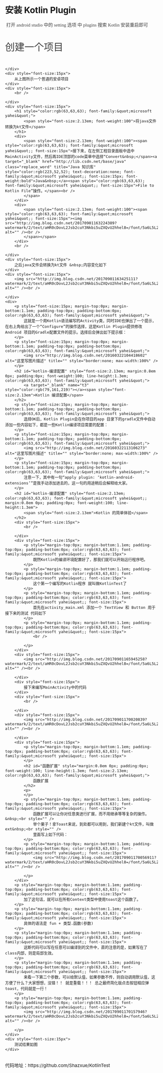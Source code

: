 <h1>
	<span style="color:rgb(63,63,63); font-family:&quot;microsoft yahei&quot;; font-size:2.13em; font-weight:100"></span>
	<pre name="code" class="html"></pre>
	安装 Kotlin Plugin
</h1>
<div>
	<span style="color:rgb(63,63,63); font-family:&quot;microsoft yahei&quot;; font-weight:100; font-size:15px">&nbsp;打开 android studio 中的 setting 选项 中 plugins 搜索 Kotlin 安装重启即可</span>
</div>
<div>
	<span style="color:rgb(63,63,63); font-family:&quot;microsoft yahei&quot;; font-weight:100; font-size:15px"><img src="http://img.blog.csdn.net/20170901162702981?watermark/2/text/aHR0cDovL2Jsb2cuY3Nkbi5uZXQvU2hhel8=/font/5a6L5L2T/fontsize/400/fill/I0JBQkFCMA==/dissolve/70/gravity/Center" alt="" /><br />
	</span>
</div>
<div>
	<span style="color:rgb(63,63,63); font-family:&quot;microsoft yahei&quot;; font-weight:100; font-size:15px"><br />
	</span>
</div>
<div>
	<span style="color:rgb(63,63,63); font-family:&quot;microsoft yahei&quot;; font-weight:100"></span>
	<h1 style="font-size:15px">
		<span style="color:rgb(63,63,63); font-family:&quot;microsoft yahei&quot;; font-size:2.13em; font-weight:100">创建一个项目</span>
	</h1>
	<div style="font-size:15px">
		<span style="color:rgb(63,63,63); font-family:&quot;microsoft yahei&quot;; font-size:2.13em; font-weight:100"><img src="http://img.blog.csdn.net/20170901162912557?watermark/2/text/aHR0cDovL2Jsb2cuY3Nkbi5uZXQvU2hhel8=/font/5a6L5L2T/fontsize/400/fill/I0JBQkFCMA==/dissolve/70/gravity/Center" alt="" /><br />
		</span>
	</div>
	<div style="font-size:15px">
		<br />
		
	</div>
	<div style="font-size:15px">
		从上图所示一个普通的安卓项目
	</div>
	<div style="font-size:15px">
		<br />
		
	</div>
	<div style="font-size:15px">
		<h1 style="color:rgb(63,63,63); font-family:&quot;microsoft yahei&quot;">
			<span style="font-size:2.13em; font-weight:100">将java文件转换为kt文件</span>
		</h1>
		<div>
			<span style="font-size:2.13em; font-weight:100"><span style="color:rgb(63,63,63); font-family:&quot;microsoft yahei&quot;; font-size:15px">接下来，在左侧工程目录面板中选中MainActivity文件，然后再IDE顶部的code菜单中选择“Convert&nbsp;</span><a target="_blank" href="http://lib.csdn.net/base/java" class="replace_word" title="Java 知识库" style="color:rgb(223,52,52); text-decoration:none; font-family:&quot;microsoft yahei&quot;; font-size:15px; font-weight:bold">Java&nbsp;</a><span style="color:rgb(63,63,63); font-family:&quot;microsoft yahei&quot;; font-size:15px">File to Kotlin File”操作。</span><br />
			</span>
		</div>
		<div>
			<span style="font-size:2.13em; font-weight:100"><span style="color:rgb(63,63,63); font-family:&quot;microsoft yahei&quot;; font-size:15px"><img src="http://img.blog.csdn.net/20170901163224389?watermark/2/text/aHR0cDovL2Jsb2cuY3Nkbi5uZXQvU2hhel8=/font/5a6L5L2T/fontsize/400/fill/I0JBQkFCMA==/dissolve/70/gravity/Center" alt="" /><br />
			</span></span>
		</div>
		<br />
		
	</div>
	<div style="font-size:15px">
		之后java文件会转换为kt文件 &nbsp;内容变化如下
	</div>
	<div style="font-size:15px">
		<img src="http://img.blog.csdn.net/20170901163425111?watermark/2/text/aHR0cDovL2Jsb2cuY3Nkbi5uZXQvU2hhel8=/font/5a6L5L2T/fontsize/400/fill/I0JBQkFCMA==/dissolve/70/gravity/Center" alt="" /><br />
		
	</div>
	<div>
		<p style="font-size:15px; margin-top:0px; margin-bottom:1.1em; padding-top:0px; padding-bottom:0px; color:rgb(63,63,63); font-family:&quot;microsoft yahei&quot;">
			这就是一个用Kotlin语法编写的Activity类，同时IDE也弹出了一个提示，在右上角给出了一个“Configure”的操作选择，这是Kotlin Plugin提供修改Android 项目的Gradle配置文件的提示。选择后会弹出如下提示框：
		</p>
		<p style="font-size:15px; margin-top:0px; margin-bottom:1.1em; padding-top:0px; padding-bottom:0px; color:rgb(63,63,63); font-family:&quot;microsoft yahei&quot;">
			<img src="http://img.blog.csdn.net/20160322104418602" alt="这里写图片描述" title="" style="border:none; max-width:100%" />
		</p>
		<h2 id="kotlin-编译配置" style="font-size:2.13em; margin:0.8em 0px; padding:0px; font-weight:100; line-height:1.3em; color:rgb(63,63,63); font-family:&quot;microsoft yahei&quot;">
			<a target="_blank" name="t3" style="color:rgb(79,161,219)"></a><span style="font-size:2.13em">Kotlin 编译配置</span>
		</h2>
		<p style="font-size:15px; margin-top:0px; margin-bottom:1.1em; padding-top:0px; padding-bottom:0px; color:rgb(63,63,63); font-family:&quot;microsoft yahei&quot;">
			选择OK后，Kotlin Plugin会在你项目的app 目录下的gradle文件中自动添加一些内容如下，都是一些Kotlin编译项目需要的配置：
		</p>
		<p style="font-size:15px; margin-top:0px; margin-bottom:1.1em; padding-top:0px; padding-bottom:0px; color:rgb(63,63,63); font-family:&quot;microsoft yahei&quot;">
			<img src="http://img.blog.csdn.net/20160322113106273" alt="这里写图片描述" title="" style="border:none; max-width:100%" />
		</p>
		<p style="font-size:15px; margin-top:0px; margin-bottom:1.1em; padding-top:0px; padding-bottom:0px; color:rgb(63,63,63); font-family:&quot;microsoft yahei&quot;">
			注意一下，其中有一句“apply plugin: ‘kotlin-android-extensions’”是我手动添加进去的，这一句的用途稍后会解释给大家。
		</p>
		<h2 id="kotlin-编译配置" style="font-size:2.13em; color:rgb(63,63,63); font-family:&quot;microsoft yahei&quot;; margin:0.8em 0px; padding:0px; font-weight:100; line-height:1.3em">
			<span style="font-size:2.13em">Kotlin 的简单体验</span>
		</h2>
		<div style="font-size:15px">
			<br />
			
		</div>
		<div style="font-size:15px">
			<p style="margin-top:0px; margin-bottom:1.1em; padding-top:0px; padding-bottom:0px; color:rgb(63,63,63); font-family:&quot;microsoft yahei&quot;; font-size:15px">
				既然Kotlin的编译环境配置好了，那我们就可以开始运行程序吧。
			</p>
			<p style="margin-top:0px; margin-bottom:1.1em; padding-top:0px; padding-bottom:0px; color:rgb(63,63,63); font-family:&quot;microsoft yahei&quot;; font-size:15px">
				这个第一个编写的Kotlin程序 就叫做KotlinTest了
			</p>
			<p style="margin-top:0px; margin-bottom:1.1em; padding-top:0px; padding-bottom:0px; color:rgb(63,63,63); font-family:&quot;microsoft yahei&quot;; font-size:15px">
				首先在activity_main.xml 添加一个 TextView 和 Button 用于接下来的测试 代码如下
			</p>
			<p style="margin-top:0px; margin-bottom:1.1em; padding-top:0px; padding-bottom:0px; color:rgb(63,63,63); font-family:&quot;microsoft yahei&quot;; font-size:15px">
				<br />
				
			</p>
		</div>
		<div style="font-size:15px">
			<img src="http://img.blog.csdn.net/20170901165945258?watermark/2/text/aHR0cDovL2Jsb2cuY3Nkbi5uZXQvU2hhel8=/font/5a6L5L2T/fontsize/400/fill/I0JBQkFCMA==/dissolve/70/gravity/Center" alt="" /><br />
			
		</div>
		<div style="font-size:15px">
			接下来编写MainActivity中的代码
		</div>
		<div style="font-size:15px">
			<br />
			
		</div>
		<div style="font-size:15px">
			<img src="http://img.blog.csdn.net/20170901170020839?watermark/2/text/aHR0cDovL2Jsb2cuY3Nkbi5uZXQvU2hhel8=/font/5a6L5L2T/fontsize/400/fill/I0JBQkFCMA==/dissolve/70/gravity/Center" alt="" /><br />
			
		</div>
		<div style="font-size:15px">
			<p style="margin-top:0px; margin-bottom:1.1em; padding-top:0px; padding-bottom:0px; color:rgb(63,63,63); font-family:&quot;microsoft yahei&quot;; font-size:15px">
			</p>
			<h2 id="函数扩展" style="margin:0.8em 0px; padding:0px; font-weight:100; line-height:1.3em; font-size:2.13em; color:rgb(63,63,63); font-family:&quot;microsoft yahei&quot;">
				函数扩展
			</h2>
			<p>
			</p>
			<p style="margin-top:0px; margin-bottom:1.1em; padding-top:0px; padding-bottom:0px; color:rgb(63,63,63); font-family:&quot;microsoft yahei&quot;; font-size:15px">
				函数扩展可以让你对任意类进行扩展，而不用继承等等复杂的操作。&nbsp;<br style="" />
				举个栗子！拿Toast来说，到处都可以用到，我们新建个kt文件，叫做ext&nbsp;<br style="" />
				里面写上如下代码：
			</p>
			<p style="margin-top:0px; margin-bottom:1.1em; padding-top:0px; padding-bottom:0px; color:rgb(63,63,63); font-family:&quot;microsoft yahei&quot;; font-size:15px">
				<img src="http://img.blog.csdn.net/20170901170056911?watermark/2/text/aHR0cDovL2Jsb2cuY3Nkbi5uZXQvU2hhel8=/font/5a6L5L2T/fontsize/400/fill/I0JBQkFCMA==/dissolve/70/gravity/Center" alt="" /><br />
				
			</p>
		</div>
		<p style="margin-top:0px; margin-bottom:1.1em; padding-top:0px; padding-bottom:0px; color:rgb(63,63,63); font-family:&quot;microsoft yahei&quot;; font-size:15px">
			加了这句话，就可以在所有Context类型中使用toast这个函数了。
		</p>
		<p style="margin-top:0px; margin-bottom:1.1em; padding-top:0px; padding-bottom:0px; color:rgb(63,63,63); font-family:&quot;microsoft yahei&quot;; font-size:15px">
			具体的语法是 fun + 类型.函数(参数)
		</p>
		<p style="margin-top:0px; margin-bottom:1.1em; padding-top:0px; padding-bottom:0px; color:rgb(63,63,63); font-family:&quot;microsoft yahei&quot;; font-size:15px">
			这断代码可以写在任意可以编译到的文件中，直的注意的是，如果写在了class内部，则是局部生效。
		</p>
		<p style="margin-top:0px; margin-bottom:1.1em; padding-top:0px; padding-bottom:0px; color:rgb(63,63,63); font-family:&quot;microsoft yahei&quot;; font-size:15px">
			来看一下第二个参数，可以给默认值，如果参数不传，则自动调用默认值，这方便了什么？大家想想，没错！！ 就是重载！！！ 总之最终简化版点击按钮相应弹toast，代码就是一行！
		</p>
		<p style="margin-top:0px; margin-bottom:1.1em; padding-top:0px; padding-bottom:0px; color:rgb(63,63,63); font-family:&quot;microsoft yahei&quot;; font-size:15px">
			<img src="http://img.blog.csdn.net/20170901170157946?watermark/2/text/aHR0cDovL2Jsb2cuY3Nkbi5uZXQvU2hhel8=/font/5a6L5L2T/fontsize/400/fill/I0JBQkFCMA==/dissolve/70/gravity/Center" alt="" /><br />
			
		</p>
	</div>
	<div style="font-size:15px">
		测试结果如图
	</div>
</div>
<div style="font-size:15px">
	<img src="http://img.blog.csdn.net/20170901170238416?watermark/2/text/aHR0cDovL2Jsb2cuY3Nkbi5uZXQvU2hhel8=/font/5a6L5L2T/fontsize/400/fill/I0JBQkFCMA==/dissolve/70/gravity/Center" alt="" /><br />
	
</div>
<div style="font-size:15px">
	<br />
	
</div>
<div style="font-size:15px">
	代码地址：https://github.com/Shazxue/KotlinTest
</div>
